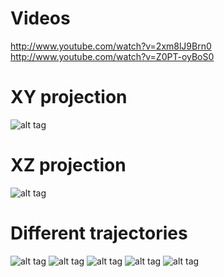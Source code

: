 Videos
======
http://www.youtube.com/watch?v=2xm8lJ9Brn0
http://www.youtube.com/watch?v=Z0PT-oyBoS0

XY projection
=============
![alt tag](https://raw.github.com/arve0/TFY4240-Semester-project/master/results/xy-z_plus.png)


XZ projection
=============
![alt tag](https://raw.github.com/arve0/TFY4240-Semester-project/master/results/xz-y_plus.png)

Different trajectories
======================
![alt tag](https://raw.github.com/arve0/TFY4240-Semester-project/master/results/x-straight.png)
![alt tag](https://raw.github.com/arve0/TFY4240-Semester-project/master/results/z-straight.png)
![alt tag](https://raw.github.com/arve0/TFY4240-Semester-project/master/results/x-toward-center.png)
![alt tag](https://raw.github.com/arve0/TFY4240-Semester-project/master/results/z-toward-center.png)
![alt tag](https://raw.github.com/arve0/TFY4240-Semester-project/master/results/toward-pole.png)

